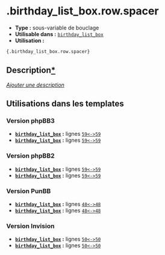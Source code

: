 # .birthday_list_box.row.spacer
* __Type :__ sous-variable de bouclage
* __Utilisable dans :__ [`birthday_list_box`](../tpl/birthday_list_box.md#readme)
* __Utilisation :__

```html
{.birthday_list_box.row.spacer}
```

## Description[*](https://fa-tvars.appspot.com/var/.birthday_list_box.row.spacer)
[*Ajouter une description*](https://fa-tvars.appspot.com/var/.birthday_list_box.row.spacer)

## Utilisations dans les templates

### Version phpBB3
* __[`birthday_list_box`](../tpl/birthday_list_box.md#readme) :__ lignes [`59`](../src/prosilver/birthday_list_box.tpl#L59)[`<->`](../src/prosilver/birthday_list_box.tpl#L59-L59)[`59`](../src/prosilver/birthday_list_box.tpl#L59)
* __[`birthday_list_box`](../tpl/birthday_list_box.md#readme) :__ lignes [`59`](../src/prosilver/birthday_list_box.tpl#L59)[`<->`](../src/prosilver/birthday_list_box.tpl#L59-L59)[`59`](../src/prosilver/birthday_list_box.tpl#L59)

### Version phpBB2
* __[`birthday_list_box`](../tpl/birthday_list_box.md#readme) :__ lignes [`59`](../src/subsilver/birthday_list_box.tpl#L59)[`<->`](../src/subsilver/birthday_list_box.tpl#L59-L59)[`59`](../src/subsilver/birthday_list_box.tpl#L59)
* __[`birthday_list_box`](../tpl/birthday_list_box.md#readme) :__ lignes [`59`](../src/subsilver/birthday_list_box.tpl#L59)[`<->`](../src/subsilver/birthday_list_box.tpl#L59-L59)[`59`](../src/subsilver/birthday_list_box.tpl#L59)

### Version PunBB
* __[`birthday_list_box`](../tpl/birthday_list_box.md#readme) :__ lignes [`48`](../src/punbb/birthday_list_box.tpl#L48)[`<->`](../src/punbb/birthday_list_box.tpl#L48-L48)[`48`](../src/punbb/birthday_list_box.tpl#L48)
* __[`birthday_list_box`](../tpl/birthday_list_box.md#readme) :__ lignes [`48`](../src/punbb/birthday_list_box.tpl#L48)[`<->`](../src/punbb/birthday_list_box.tpl#L48-L48)[`48`](../src/punbb/birthday_list_box.tpl#L48)

### Version Invision
* __[`birthday_list_box`](../tpl/birthday_list_box.md#readme) :__ lignes [`50`](../src/invision/birthday_list_box.tpl#L50)[`<->`](../src/invision/birthday_list_box.tpl#L50-L50)[`50`](../src/invision/birthday_list_box.tpl#L50)
* __[`birthday_list_box`](../tpl/birthday_list_box.md#readme) :__ lignes [`50`](../src/invision/birthday_list_box.tpl#L50)[`<->`](../src/invision/birthday_list_box.tpl#L50-L50)[`50`](../src/invision/birthday_list_box.tpl#L50)

